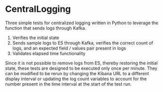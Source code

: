 # CentralLogging

Three simple tests for centralized logging written in Python to leverage the function that sends logs through Kafka. 

1. Verifies the initial state
2. Sends sample logs to ES through Kafka, verifies the correct count of logs, and an expected field / values pair present in logs
3. Validates elapsed time functionality

Since it is not possible to remove logs from ES, thereby restoring the initial state, these tests are designed to be executed only once per minute. They can be modified to be rerun by changing the Kibana URL to a different display interval or updating the log count variables to account for the number present in the time interval at the start of the test run.


